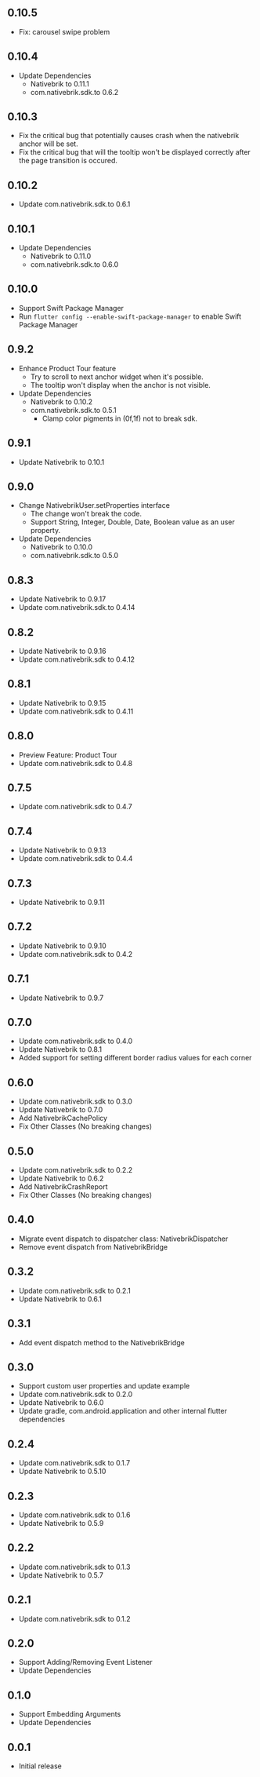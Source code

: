 ## 0.10.5

- Fix: carousel swipe problem

## 0.10.4

- Update Dependencies
    - Nativebrik to 0.11.1
    - com.nativebrik.sdk.to 0.6.2

## 0.10.3

- Fix the critical bug that potentially causes crash when the nativebrik anchor will be set.
- Fix the critical bug that will the tooltip won't be displayed correctly after the page transition is occured.

## 0.10.2

- Update com.nativebrik.sdk.to 0.6.1

## 0.10.1

- Update Dependencies
    - Nativebrik to 0.11.0
    - com.nativebrik.sdk.to 0.6.0

## 0.10.0

- Support Swift Package Manager
- Run `flutter config --enable-swift-package-manager` to enable Swift Package Manager

## 0.9.2

- Enhance Product Tour feature
    - Try to scroll to next anchor widget when it's possible.
    - The tooltip won't display when the anchor is not visible.
- Update Dependencies
    - Nativebrik to 0.10.2
    - com.nativebrik.sdk.to 0.5.1
        - Clamp color pigments in (0f,1f) not to break sdk.

## 0.9.1

- Update Nativebrik to 0.10.1

## 0.9.0

- Change NativebrikUser.setProperties interface
    - The change won't break the code.
    - Support String, Integer, Double, Date, Boolean value as an user property.
- Update Dependencies
    - Nativebrik to 0.10.0
    - com.nativebrik.sdk.to 0.5.0

## 0.8.3

- Update Nativebrik to 0.9.17
- Update com.nativebrik.sdk.to 0.4.14

## 0.8.2

- Update Nativebrik to 0.9.16
- Update com.nativebrik.sdk to 0.4.12

## 0.8.1

- Update Nativebrik to 0.9.15
- Update com.nativebrik.sdk to 0.4.11

## 0.8.0

- Preview Feature: Product Tour
- Update com.nativebrik.sdk to 0.4.8

## 0.7.5

- Update com.nativebrik.sdk to 0.4.7

## 0.7.4

- Update Nativebrik to 0.9.13
- Update com.nativebrik.sdk to 0.4.4

## 0.7.3

- Update Nativebrik to 0.9.11

## 0.7.2

- Update Nativebrik to 0.9.10
- Update com.nativebrik.sdk to 0.4.2

## 0.7.1

- Update Nativebrik to 0.9.7

## 0.7.0

- Update com.nativebrik.sdk to 0.4.0
- Update Nativebrik to 0.8.1
- Added support for setting different border radius values for each corner

## 0.6.0

- Update com.nativebrik.sdk to 0.3.0
- Update Nativebrik to 0.7.0
- Add NativebrikCachePolicy
- Fix Other Classes (No breaking changes)

## 0.5.0

- Update com.nativebrik.sdk to 0.2.2
- Update Nativebrik to 0.6.2
- Add NativebrikCrashReport
- Fix Other Classes (No breaking changes)

## 0.4.0

- Migrate event dispatch to dispatcher class: NativebrikDispatcher
- Remove event dispatch from NativebrikBridge

## 0.3.2

- Update com.nativebrik.sdk to 0.2.1
- Update Nativebrik to 0.6.1

## 0.3.1

- Add event dispatch method to the NativebrikBridge

## 0.3.0

- Support custom user properties and update example
- Update com.nativebrik.sdk to 0.2.0
- Update Nativebrik to 0.6.0
- Update gradle, com.android.application and other internal flutter dependencies

## 0.2.4

- Update com.nativebrik.sdk to 0.1.7
- Update Nativebrik to 0.5.10

## 0.2.3

- Update com.nativebrik.sdk to 0.1.6
- Update Nativebrik to 0.5.9

## 0.2.2

- Update com.nativebrik.sdk to 0.1.3
- Update Nativebrik to 0.5.7

## 0.2.1

- Update com.nativebrik.sdk to 0.1.2

## 0.2.0

- Support Adding/Removing Event Listener
- Update Dependencies

## 0.1.0

- Support Embedding Arguments
- Update Dependencies

## 0.0.1

- Initial release
